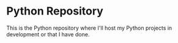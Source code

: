 # Python Repository
This is the Python repository where I'll host my Python projects in development or that I have done.
